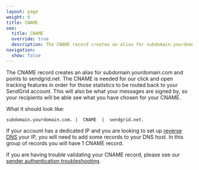 ```yaml
---
layout: page
weight: 0
title: CNAME
seo:
  title: CNAME
  override: true
  description: The CNAME record creates an alias for subdomain.yourdomain.com and points it to another domain
navigation:
  show: false
---
```


The CNAME record creates an alias for subdomain.yourdomain.com and points to sendgrid.net. The CNAME is needed for our click and open tracking features in order for those statistics to be routed back to your SendGrid account. This will also be what your messages are signed by, so your recipients will be able see what you have chosen for your CNAME.

What it should look like:

```
subdomain.yourdomain.com. |  CNAME  |  sendgrid.net.
```

If your account has a dedicated IP and you are looking to set up [reverse DNS]({{root_url}}/help-support/sending-email/how-to-set-up-reverse-dns/) your IP, you will need to add some records to your DNS host. In this group of records you will have 1 CNAME record.

If you are having trouble validating your CNAME record, please see our [sender authentication troubleshooting]({{root_url}}/help-support/sending-email/troubleshooting-sender-authentication/).
